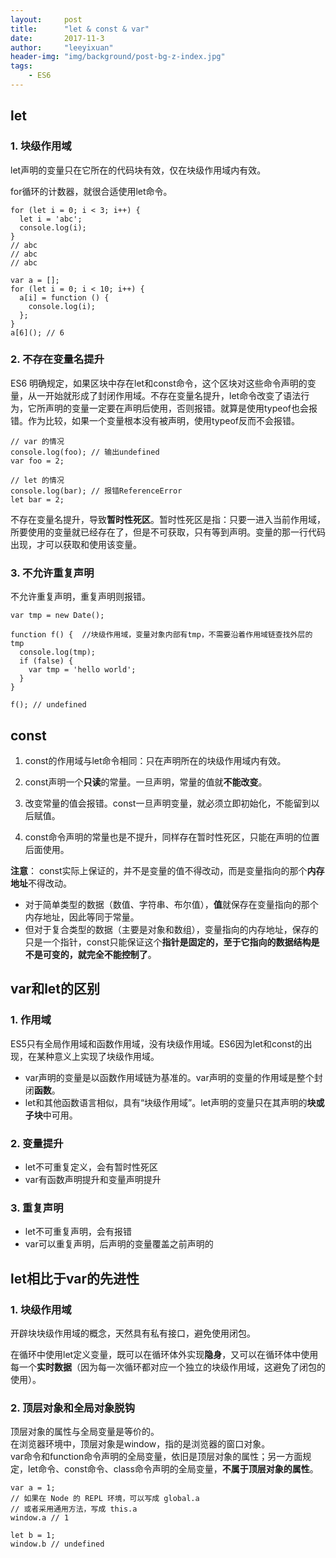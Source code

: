 ```yaml
---
layout:     post
title:      "let & const & var"
date:       2017-11-3
author:     "leeyixuan"
header-img: "img/background/post-bg-z-index.jpg"
tags:
    - ES6
---
```


## let
### 1. 块级作用域
let声明的变量只在它所在的代码块有效，仅在块级作用域内有效。

for循环的计数器，就很合适使用let命令。
```
for (let i = 0; i < 3; i++) {
  let i = 'abc';
  console.log(i);
}
// abc
// abc
// abc
```

```
var a = [];
for (let i = 0; i < 10; i++) {
  a[i] = function () {
    console.log(i);
  };
}
a[6](); // 6
```
### 2. 不存在变量名提升


ES6 明确规定，如果区块中存在let和const命令，这个区块对这些命令声明的变量，从一开始就形成了封闭作用域。不存在变量名提升，let命令改变了语法行为，它所声明的变量一定要在声明后使用，否则报错。就算是使用typeof也会报错。作为比较，如果一个变量根本没有被声明，使用typeof反而不会报错。
```
// var 的情况
console.log(foo); // 输出undefined
var foo = 2;

// let 的情况
console.log(bar); // 报错ReferenceError
let bar = 2;

```
不存在变量名提升，导致**暂时性死区**。暂时性死区是指：只要一进入当前作用域，所要使用的变量就已经存在了，但是不可获取，只有等到声明。变量的那一行代码出现，才可以获取和使用该变量。

### 3. 不允许重复声明
不允许重复声明，重复声明则报错。



```
var tmp = new Date();

function f() {	//块级作用域，变量对象内部有tmp，不需要沿着作用域链查找外层的tmp
  console.log(tmp);
  if (false) {
    var tmp = 'hello world';
  }
}

f(); // undefined
```


## const
1. const的作用域与let命令相同：只在声明所在的块级作用域内有效。
2. const声明一个**只读**的常量。一旦声明，常量的值就**不能改变**。
3. 改变常量的值会报错。const一旦声明变量，就必须立即初始化，不能留到以后赋值。

4. const命令声明的常量也是不提升，同样存在暂时性死区，只能在声明的位置后面使用。

**注意**：
const实际上保证的，并不是变量的值不得改动，而是变量指向的那个**内存地址**不得改动。
- 对于简单类型的数据（数值、字符串、布尔值），**值**就保存在变量指向的那个内存地址，因此等同于常量。
- 但对于复合类型的数据（主要是对象和数组），变量指向的内存地址，保存的只是一个指针，const只能保证这个**指针是固定的，至于它指向的数据结构是不是可变的，就完全不能控制了**。



## var和let的区别

### 1. 作用域


ES5只有全局作用域和函数作用域，没有块级作用域。ES6因为let和const的出现，在某种意义上实现了块级作用域。


- var声明的变量是以函数作用域链为基准的。var声明的变量的作用域是整个封闭**函数**。
- let和其他函数语言相似，具有“块级作用域”。let声明的变量只在其声明的**块或子块**中可用。


### 2. 变量提升

- let不可重复定义，会有暂时性死区
- var有函数声明提升和变量声明提升

### 3. 重复声明
- let不可重复声明，会有报错
- var可以重复声明，后声明的变量覆盖之前声明的




## let相比于var的先进性
### 1. 块级作用域

开辟块块级作用域的概念，天然具有私有接口，避免使用闭包。

在循环中使用let定义变量，既可以在循环体外实现**隐身**，又可以在循环体中使用每一个**实时数据**（因为每一次循环都对应一个独立的块级作用域，这避免了闭包的使用）。



### 2. 顶层对象和全局对象脱钩
顶层对象的属性与全局变量是等价的。    
在浏览器环境中，顶层对象是window，指的是浏览器的窗口对象。    
var命令和function命令声明的全局变量，依旧是顶层对象的属性；另一方面规定，let命令、const命令、class命令声明的全局变量，**不属于顶层对象的属性**。
```
var a = 1;
// 如果在 Node 的 REPL 环境，可以写成 global.a
// 或者采用通用方法，写成 this.a
window.a // 1

let b = 1;
window.b // undefined
```